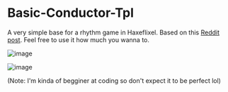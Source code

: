 # Basic-Conductor-Tpl
 A very simple base for a rhythm game in Haxeflixel.
 Based on this [Reddit post](https://www.reddit.com/r/gamedev/comments/2fxvk4/heres_a_quick_and_dirty_guide_i_just_wrote_how_to/).
 Feel free to use it how much you wanna to.

![image](https://github.com/user-attachments/assets/83e56412-1820-4025-a210-86eb147611a8)

![image](https://github.com/user-attachments/assets/37e56127-59af-4bfb-97fa-f662815cab1b)

(Note: I'm kinda of begginer at coding so don't expect it to be perfect lol)
